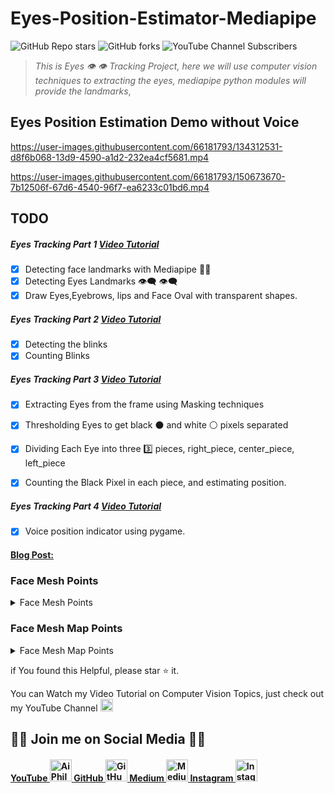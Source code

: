 # Eyes-Position-Estimator-Mediapipe
![GitHub Repo stars](https://img.shields.io/github/stars/Asadullah-Dal17/Eyes-Position-Estimator-Mediapipe?style=social) ![GitHub forks](https://img.shields.io/github/forks/Asadullah-Dal17/Eyes-Position-Estimator-Mediapipe?style=social) ![YouTube Channel Subscribers](https://img.shields.io/youtube/channel/subscribers/UCc8Lx22a5OX4XMxrCykzjbA?style=social)
> *This is Eyes :eye: :eye: Tracking Project, here we will use computer vision techniques to extracting the eyes,  mediapipe python modules will provide the landmarks*, 

## Eyes Position Estimation Demo without Voice

https://user-images.githubusercontent.com/66181793/134312531-d8f6b068-13d9-4590-a1d2-232ea4cf5681.mp4


https://user-images.githubusercontent.com/66181793/150673670-7b12506f-67d6-4540-96f7-ea6233c01bd6.mp4

## TODO 

##### Eyes Tracking Part 1  [Video Tutorial](https://youtu.be/-jFobb6ARc4)

- [x] Detecting face landmarks with Mediapipe 👨‍💻  
- [x] Detecting Eyes Landmarks 👁️‍🗨️ 👁️‍🗨️  
- [x] Draw Eyes,Eyebrows, lips and Face Oval with transparent shapes.

##### Eyes Tracking Part 2 [Video Tutorial](https://youtu.be/XIJD43rbI-4) 
- [x] Detecting the blinks
- [x] Counting Blinks

##### Eyes Tracking Part 3 [Video Tutorial](https://youtu.be/Y-mCtkv41rk) 

- [x] Extracting Eyes from the frame using Masking techniques

- [x] Thresholding Eyes to get black ⚫ and white ⚪ pixels separated 

- [x] Dividing Each Eye into three 3️⃣ pieces, right_piece, center_piece, left_piece

- [x] Counting the Black Pixel in each piece, and estimating position.

##### Eyes Tracking Part 4 [Video Tutorial](https://youtu.be/oAgu20kuRQw) 

- [x] Voice position indicator using pygame.
 

#### [**Blog Post:** ](https://aiphile.blogspot.com/2021/08/eyes-tracking-mediapipe-part1.html)





### Face Mesh Points  
<details>
<summary>Face Mesh Points</summary>
<br>

<img src='/mesh_image.png'>
 
 </br>
</details>

### Face Mesh Map Points  

<details>
<summary>Face Mesh Map Points</summary>
<br>
 
![Face Mesh Map image](mesh_map.jpg)
 
 
 </br>
</details>

if You found this Helpful, please star :star: it.

You can Watch my Video Tutorial on Computer Vision Topics, just check out my YouTube Channel <a href="https://www.youtube.com/c/aiphile">  <img alt="AiPhile Youtube" src="https://user-images.githubusercontent.com/66181793/131223988-882d53a0-4882-468f-9bd7-46b46466baae.png"  width="20"> </a>

## 💚🖤 Join me on Social Media 🖤💚 

<h4><a href="https://www.youtube.com/c/aiphile"> YouTube  <img alt="AiPhile Youtube" src="https://user-images.githubusercontent.com/66181793/131223988-882d53a0-4882-468f-9bd7-46b46466baae.png"  width="35"> </a> 
 <a href="https://github.com/Asadullah-Dal17">  GitHub   <img alt="GitHub" src="https://user-images.githubusercontent.com/66181793/131223930-9fd2bfc7-9c43-465d-a057-55f3292f3b2b.png"  width="35"> </a> 
  <a href="https://medium.com/@asadullah92c">  Medium   <img alt="Medium" src="https://user-images.githubusercontent.com/66181793/146642235-bde4be12-603d-4eed-bd44-5b28829e17b3.png"  width="35"> </a> 
  <a href="https://www.instagram.com/aiphile17/">   Instagram <img alt="Instagram" src="https://user-images.githubusercontent.com/66181793/131223931-32d84c10-88b4-4cd6-8eb8-89f06c3b5b51.png"  width="35"> </a> </h4>
